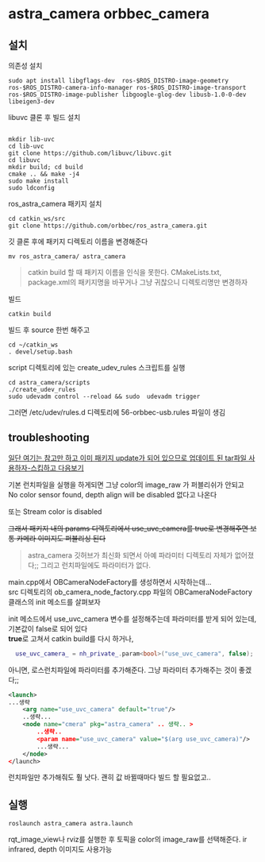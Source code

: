 # astra_camera orbbec_camera

## 설치
의존성 설치
```
sudo apt install libgflags-dev  ros-$ROS_DISTRO-image-geometry ros-$ROS_DISTRO-camera-info-manager ros-$ROS_DISTRO-image-transport ros-$ROS_DISTRO-image-publisher libgoogle-glog-dev libusb-1.0-0-dev libeigen3-dev
```

libuvc 클론 후 빌드 설치
```

mkdir lib-uvc
cd lib-uvc
git clone https://github.com/libuvc/libuvc.git
cd libuvc
mkdir build; cd build
cmake .. && make -j4
sudo make install
sudo ldconfig
```

ros_astra_camera 패키지 설치
```
cd catkin_ws/src
git clone https://github.com/orbbec/ros_astra_camera.git
```

깃 클론 후에 패키지 디렉토리 이름을 변경해준다 
```
mv ros_astra_camera/ astra_camera
```

> catkin build 할 때 패키지 이름을 인식을 못한다. CMakeLists.txt, package.xml의 패키지명을 바꾸거나 그냥 귀찮으니 디렉토리명만 변경하자

빌드 
```
catkin build
```


빌드 후 source 한번 해주고 
```
cd ~/catkin_ws
. devel/setup.bash
```

script 디렉토리에 있는 create_udev_rules 스크립트를 실행
```
cd astra_camera/scripts
./create_udev_rules
sudo udevadm control --reload && sudo  udevadm trigger
```

그러면 /etc/udev/rules.d 디렉토리에 56-orbbec-usb.rules 파일이 생김



## troubleshooting
[일단 여기는 참고만 하고 이미 패키지 update가 되어 있으므로 업데이트 된 tar파일 사용하자-스킵하고 다음보기](#실행)   


기본 런치파일을 실행을 하게되면 그냥 color의 image_raw 가 퍼블리쉬가 안되고   
No color sensor found, depth align will be disabled 없다고 나온다   

또는 Stream color is disabled


~~그래서 패키지 내의 params 디렉토리에서 use_uvc_camera를 true로 변경해주면 보통 카메라 이미지도 퍼블리싱 된다~~

> astra_camera 깃허브가 최신화 되면서 아예 파라미터 디렉토리 자체가 없어졌다;; 그리고 런치파일에도 파라미터가 없다.  

main.cpp에서 OBCameraNodeFactory를 생성하면서 시작하는데...   
src 디렉토리의 ob_camera_node_factory.cpp 파일의 OBCameraNodeFactory 클래스의 init 메소드를 살펴보자

init 메소드에서 use_uvc_camera 변수를 설정해주는데 파라미터를 받게 되어 있는데, 기본값이 false로 되어 있다   
**true**로 고쳐서 catkin build를 다시 하거나,   
```cpp
  use_uvc_camera_ = nh_private_.param<bool>("use_uvc_camera", false);
```

아니면, 로스런치파일에 파라미터를 추가해준다. 그냥 파라미터 추가해주는 것이 좋겠다;;
```xml
<launch>
...생략
    <arg name="use_uvc_camera" default="true"/>
    ..생략...
    <node name="cmera" pkg="astra_camera" .. 생략.. >
        ..생략..
        <param name="use_uvc_camera" value="$(arg use_uvc_camera)"/>
        ...생략...
    </node>
</launch>
```

런치파일만 추가해줘도 훨 낫다. 괜히 값 바뀔때마다 빌드 할 필요없고..


## 실행

```
roslaunch astra_camera astra.launch
```

rqt_image_view나 rviz를 실행한 후 토픽을 color의 image_raw를 선택해준다. 
ir infrared, depth 이미지도 사용가능


